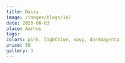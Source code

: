 ```yaml
---
title: Daisy
image: /images/blogs/147
date: 2020-06-03
place: Aarhus
tags:
colors: pink, lightblue, navy, darkmagenta
price: 50
gallery: 3
---
```

